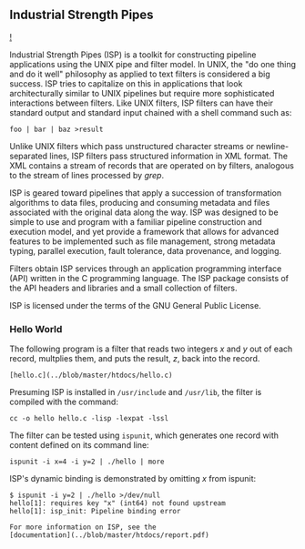 ## Industrial Strength Pipes

[!](../blob/master/htdocs/alaska.jpg)

Industrial Strength Pipes (ISP) is a toolkit for constructing pipeline
applications using the UNIX pipe and filter model.
In UNIX, the "do one thing and do it well" philosophy as applied to text
filters is considered a big success.  ISP tries to capitalize on this 
in applications that look architecturally similar to UNIX pipelines but
require more sophisticated interactions between filters.
Like UNIX filters, ISP filters can have their standard output and standard 
input chained with a shell command such as:
```
foo | bar | baz >result
```
Unlike UNIX filters which pass unstructured character streams or
newline-separated lines, ISP filters pass structured information in XML
format. The XML contains a stream of records that are operated on by
filters, analogous to the stream of lines processed by _grep_.

ISP is geared toward pipelines that apply a succession
of transformation algorithms to data files, producing and
consuming metadata and files associated with the original data along the way.
ISP was designed to be simple to use and program with a familiar
pipeline construction and execution model, and yet provide a framework that
allows for advanced features to be implemented
such as file management, strong metadata typing, parallel execution,
fault tolerance, data provenance, and logging.

Filters obtain ISP services through an application
programming interface (API) written in the C programming language. The
ISP package consists of the API headers and libraries and a
small collection of filters.

ISP is licensed under the terms of the GNU General Public License.

### Hello World

The following program is a filter that reads two integers _x_ and
_y_ out of each record, multplies them, and puts the result, _z_,
back into the record.

```
[hello.c](../blob/master/htdocs/hello.c)
```

Presuming ISP is installed in `/usr/include` and `/usr/lib`, the filter
is compiled with the command:
```
cc -o hello hello.c -lisp -lexpat -lssl
```
The filter can be tested using `ispunit`, which generates one
record with content defined on its command line:
```
ispunit -i x=4 -i y=2 | ./hello | more
```
ISP's dynamic binding is demonstrated by omitting _x_ from
ispunit:
```
$ ispunit -i y=2 | ./hello >/dev/null
hello[1]: requires key "x" (int64) not found upstream
hello[1]: isp_init: Pipeline binding error

For more information on ISP, see the
[documentation](../blob/master/htdocs/report.pdf)
